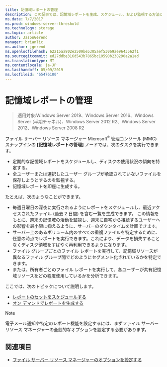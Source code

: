 ```yaml
---
title: 記憶域レポートの管理
description: この記事では、記憶域レポートを生成、スケジュール、および監視する方法について説明します。
ms.date: 7/7/2017
ms.prod: windows-server-threshold
ms.technology: storage
ms.topic: article
author: JasonGerend
manager: brianlic
ms.author: jgerend
ms.openlocfilehash: 62215aa802e2509be5305aef53069ae9643562f1
ms.sourcegitcommit: ed27ddbe316d543b7865bc10590b238290a2a1ad
ms.translationtype: MT
ms.contentlocale: ja-JP
ms.lasthandoff: 05/09/2019
ms.locfileid: "65476100"
---
```

# <a name="storage-reports-management"></a>記憶域レポートの管理

> 適用対象:Windows Server 2019、Windows Server 2016、Windows Server (半期チャネル)、Windows Server 2012 R2、Windows Server 2012、Windows Server 2008 R2

ファイル サーバー リソース マネージャー Microsoft<sup>®</sup> 管理コンソール (MMC) スナップインの **[記憶域レポートの管理]** ノードでは、次のタスクを実行できます。

-   定期的な記憶域レポートをスケジュールし、ディスクの使用状況の傾向を特定する。
-   全ユーザーまたは選択したユーザー グループが承認されていないファイルを保存しようとするのを監視する。
-   記憶域レポートを即座に生成する。

たとえば、次のようなことができます。

-   毎週日曜日の深夜に実行されるようにレポートをスケジュールし、最近アクセスされたファイル (過去 2 日間) を含む一覧を生成できます。 この情報をもとに、週末の記憶域の活動を監視し、週末に自宅から接続するユーザーへの影響を最小限に抑えるように、サーバーのダウンタイムを計画できます。
-   サーバー上のあるボリューム内のすべての重複ファイルを特定するために、任意の時点でレポートを実行できます。これにより、データを損失することなくディスク領域をすばやく再利用できるようになります。
-   ファイル グループごとのファイル レポートを実行して、記憶域リソースが異なるファイル グループ間でどのようにセグメント化されているかを特定できます。 
-   または、所有者ごとのファイル レポートを実行して、各ユーザーが共有記憶域リソースをどの程度使用しているかを分析できます。

ここでは、次のトピックについて説明します。

-   [レポートのセットをスケジュールする](schedule-set-of-reports.md)
-   [オン デマンドでレポートを生成する](generate-reports-on-demand.md)

> [!Note]
> 電子メール通知や特定のレポート機能を設定するには、まずファイル サーバー リソース マネージャーの全般的なオプションを設定する必要があります。

## <a name="see-also"></a>関連項目

-   [ファイル サーバー リソース マネージャーのオプションを設定する](setting-file-server-resource-manager-options.md)


